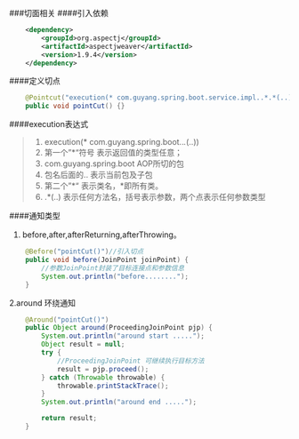 ###切面相关
####引入依赖
```xml
    <dependency>
        <groupId>org.aspectj</groupId>
        <artifactId>aspectjweaver</artifactId>
        <version>1.9.4</version>
    </dependency>
```
####定义切点
```java
    @Pointcut("execution(* com.guyang.spring.boot.service.impl..*.*(..))")
    public void pointCut() {}
```

####execution表达式
>1. execution(* com.guyang.spring.boot..*.*(..))
>2. 第一个”*“符号 表示返回值的类型任意；
>3. com.guyang.spring.boot	AOP所切的包
>4. 包名后面的.. 表示当前包及子包
>5. 第二个”*“ 表示类名，*即所有类。
>6. .*(..) 表示任何方法名，括号表示参数，两个点表示任何参数类型

####通知类型
1. before,after,afterReturning,afterThrowing。
```java
    @Before("pointCut()")//引入切点
    public void before(JoinPoint joinPoint) {
        //参数JoinPoint封装了目标连接点和参数信息
        System.out.println("before........");
    }
```
2.around 环绕通知
```java
    @Around("pointCut()")
    public Object around(ProceedingJoinPoint pjp) {
        System.out.println("around start .....");
        Object result = null;
        try {
            //ProceedingJoinPoint 可继续执行目标方法
            result = pjp.proceed();
        } catch (Throwable throwable) {
            throwable.printStackTrace();
        }
        System.out.println("around end .....");

        return result;
    }
```